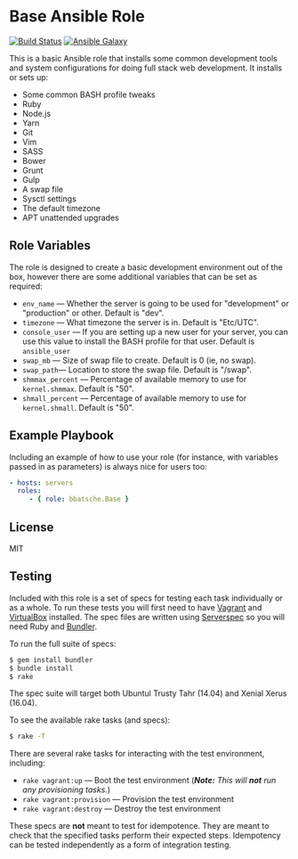 Base Ansible Role
=================

[![Build Status](https://travis-ci.org/bbatsche/Ansible-Common-Role.svg)](https://travis-ci.org/bbatsche/Ansible-Common-Role)
[![Ansible Galaxy](https://img.shields.io/ansible/role/8765.svg)](https://galaxy.ansible.com/bbatsche/Base)

This is a basic Ansible role that installs some common development tools and system configurations for doing full stack web development. It installs or sets up:

- Some common BASH profile tweaks
- Ruby
- Node.js
- Yarn
- Git
- Vim
- SASS
- Bower
- Grunt
- Gulp
- A swap file
- Sysctl settings
- The default timezone
- APT unattended upgrades

Role Variables
--------------

The role is designed to create a basic development environment out of the box, however there are some additional variables that can be set as required:

- `env_name` &mdash; Whether the server is going to be used for "development" or "production" or other. Default is "dev".
- `timezone` &mdash; What timezone the server is in. Default is "Etc/UTC".
- `console_user` &mdash; If you are setting up a new user for your server, you can use this value to install the BASH profile for that user. Default is `ansible_user`
- `swap_mb` &mdash; Size of swap file to create. Default is 0 (ie, no swap).
- `swap_path`&mdash; Location to store the swap file. Default is "/swap".
- `shmmax_percent` &mdash; Percentage of available memory to use for `kernel.shmmax`. Default is "50".
- `shmall_percent` &mdash; Percentage of available memory to use for `kernel.shmall`. Default is "50".

Example Playbook
----------------

Including an example of how to use your role (for instance, with variables passed in as parameters) is always nice for users too:

```yml
- hosts: servers
  roles:
     - { role: bbatsche.Base }
```

License
-------

MIT

Testing
-------

Included with this role is a set of specs for testing each task individually or as a whole. To run these tests you will first need to have [Vagrant](https://www.vagrantup.com/) and [VirtualBox](https://www.virtualbox.org/) installed. The spec files are written using [Serverspec](http://serverspec.org/) so you will need Ruby and [Bundler](http://bundler.io/).

To run the full suite of specs:

```bash
$ gem install bundler
$ bundle install
$ rake
```

The spec suite will target both Ubuntul Trusty Tahr (14.04) and Xenial Xerus (16.04).

To see the available rake tasks (and specs):

```bash
$ rake -T
```

There are several rake tasks for interacting with the test environment, including:

- `rake vagrant:up` &mdash; Boot the test environment (_**Note:** This will **not** run any provisioning tasks._)
- `rake vagrant:provision` &mdash; Provision the test environment
- `rake vagrant:destroy` &mdash; Destroy the test environment

These specs are **not** meant to test for idempotence. They are meant to check that the specified tasks perform their expected steps. Idempotency can be tested independently as a form of integration testing.
